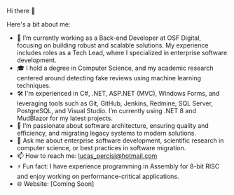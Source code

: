 Hi there 👋
<!-- **lucaspercisi/lucaspercisi** is a ✨ _special_ ✨ repository because its `README.md` (this file) appears on your GitHub profile. -->
Here's a bit about me:

- 🔭 I’m currently working as a Back-end Developer at OSF Digital, focusing on building robust and scalable solutions. My experience includes roles as a Tech Lead, where I specialized in enterprise software development.
- 🎓 I hold a degree in Computer Science, and my academic research centered around detecting fake reviews using machine learning techniques.
- 🛠 I'm experienced in C#, .NET, ASP.NET (MVC), Windows Forms, and leveraging tools such as Git, GitHub, Jenkins, Redmine, SQL Server, PostgreSQL, and Visual Studio. I’m currently using .NET 8 and MudBlazor for my latest projects.
- 🤔 I’m passionate about software architecture, ensuring quality and efficiency, and migrating legacy systems to modern solutions.
- 💬 Ask me about enterprise software development, scientific research in computer science, or best practices in software migration.
- 📫 How to reach me: lucas_percisi@hotmail.com
- ⚡ Fun fact: I have experience programming in Assembly for 8-bit RISC and enjoy working on performance-critical applications.
- 🌐 Website: [Coming Soon]
